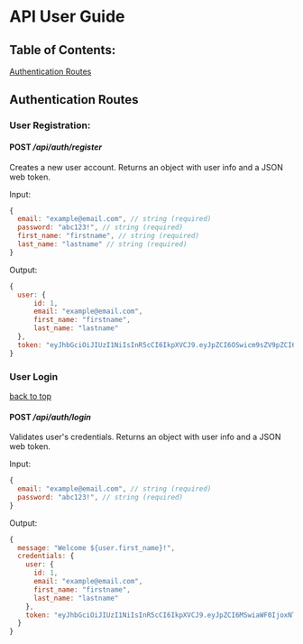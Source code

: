 # **API User Guide**

**Table of Contents:**
---------
[Authentication Routes](#Authentication-Routes)

## **Authentication Routes**

###  **User Registration**:

#### POST */api/auth/register*

Creates a new user account.
Returns an object with user info and a JSON web token.

Input:
```javascript
{
  email: "example@email.com", // string (required)
  password: "abc123!", // string (required)
  first_name: "firstname", // string (required)
  last_name: "lastname" // string (required)
}
```
Output:

```javascript
{
  user: {
      id: 1,
      email: "example@email.com",
      first_name: "firstname",
      last_name: "lastname"
  },
  token: "eyJhbGciOiJIUzI1NiIsInR5cCI6IkpXVCJ9.eyJpZCI6OSwicm9sZV9pZCI6MSwiaWF0IjoxNTc3MTY1MDY3LCJleHAiOjE1NzcxNjg2Njd9.pg1rqfKM5BxyLssMVyL8xrCW9BjKZhmqIrODlZp16Kk"
}
```

### **User Login**
[back to top](#api-user-guide)
#### POST */api/auth/login*

Validates user's credentials.
Returns an object with user info and a JSON web token.

Input:
```javascript
{
  email: "example@email.com", // string (required)
  password: "abc123!", // string (required)
}
```

Output:
```javascript
{
  message: "Welcome ${user.first_name}!",
  credentials: {
    user: {
      id: 1,
      email: "example@email.com",
      first_name: "firstname",
      last_name: "lastname"
    },
    token: "eyJhbGciOiJIUzI1NiIsInR5cCI6IkpXVCJ9.eyJpZCI6MSwiaWF0IjoxNTc4NDE4NzY1LCJleHAiOjE1Nzg1MDUxNjV9.VIoyWSOLYiNKJR4araMaZxzAX-10fJzTsAu1NL-R0UE"
  }
}
```